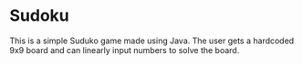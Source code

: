 # Sudoku
This is a simple Suduko game made using Java. The user gets a hardcoded 9x9 board and can linearly input numbers to solve the board. 
